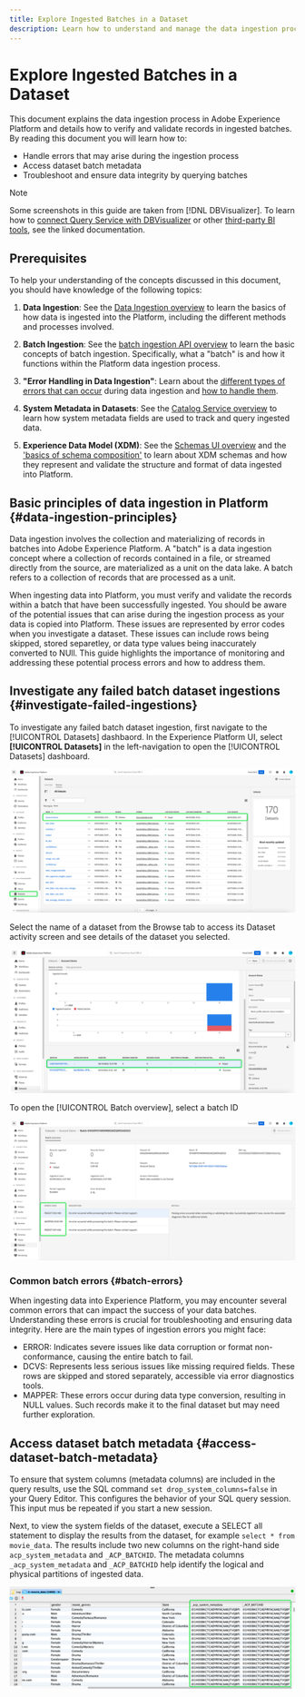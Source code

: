 ```yaml
---
title: Explore Ingested Batches in a Dataset
description: Learn how to understand and manage the data ingestion process in Adobe Experience Platform. This includes verifying batches, handling errors, and querying ingested data.
---
```

# Explore Ingested Batches in a Dataset

<!-- This document explains how data is ingested in batches, how to verify and validate these batches, and how to handle errors that may arise during the ingestion process. -->

This document explains the data ingestion process in Adobe Experience Platform and details how to verify and validate records in ingested batches. By reading this document you will learn how to: 

- Handle errors that may arise during the ingestion process
- Access dataset batch metadata
- Troubleshoot and ensure data integrity by querying batches

>[!NOTE]
>
>Some screenshots in this guide are taken from [!DNL DBVisualizer]. To learn how to [connect Query Service with DBVisualizer](../clients/dbvisulaizer.md) or other [third-party BI tools](../clients/overview.md), see the linked documentation.

## Prerequisites

To help your understanding of the concepts discussed in this document, you should have knowledge of the following topics:

1. **Data Ingestion**: See the [Data Ingestion overview](../../ingestion/home.md) to learn the basics of how data is ingested into the Platform, including the different methods and processes involved.

2. **Batch Ingestion**: See the [batch ingestion API overview](../../ingestion/batch-ingestion/overview.md) to learn the basic concepts of batch ingestion. Specifically, what a "batch" is and how it functions within the Platform data ingestion process.

3. **"Error Handling in Data Ingestion"**: Learn about the [different types of errors that can occur](../../ingestion/quality/error-diagnostics.md#retrieve-errors) during data ingestion and [how to handle them](../../ingestion/batch-ingestion/troubleshooting.md#what-if-a-batch-fails).

4. **System Metadata in Datasets**: See the [Catalog Service overview](../../catalog/home.md) to learn how system metadata fields are used to track and query ingested data.

5. **Experience Data Model (XDM)**: See the [Schemas UI overview](../../xdm/ui/overview.md) and the ['basics of schema composition'](../../xdm/schema/composition.md) to learn about XDM schemas and how they represent and validate the structure and format of data ingested into Platform.

## Basic principles of data ingestion in Platform {#data-ingestion-principles}

Data ingestion involves the collection and materializing of records in batches into Adobe Experience Platform. A "batch" is a data ingestion concept where a collection of records contained in a file, or streamed directly from the source, are materialized as a unit on the data lake. A batch refers to a collection of records that are processed as a unit.

When ingesting data into Platform, you must verify and validate the records within a batch that have been successfully ingested. You should be aware of the potential issues that can arise during the ingestion process as your data is copied into Platform. These issues are represented by error codes when you investigate a dataset. These issues can include rows being skipped, stored separetley, or data type values being inaccurately converted to NUll. This guide highlights the importance of monitoring and addressing these potential process errors and how to address them.

## Investigate any failed batch dataset ingestions {#investigate-failed-ingestions}

To investigate any failed batch dataset ingestion, first navigate to the [!UICONTROL Datasets] dashbaord. In the Experience Platform UI, select **[!UICONTROL Datasets]** in the left-navigation to open the [!UICONTROL Datasets] dashboard.

![The Platform UI Datasets dashboard with Datasets highlighted in left navigation.](../images/use-cases/datasets-workspace.png)

Select the name of a dataset from the Browse tab to access its Dataset activity screen and see details of the dataset you selected. 

![The Datasets browse tab with a failed batch ingestion highlighted.](../images/use-cases/failed-batch-ingestions.png)

To open the [!UICONTROL Batch overview], select a batch ID 

![The Batch overview with error codes highlighted.](../images/use-cases/error-codes.png)

### Common batch errors {#batch-errors}

When ingesting data into Experience Platform, you may encounter several common errors that can impact the success of your data batches. Understanding these errors is crucial for troubleshooting and ensuring data integrity. Here are the main types of ingestion errors you might face:

- ERROR: Indicates severe issues like data corruption or format non-conformance, causing the entire batch to fail.
- DCVS: Represents less serious issues like missing required fields. These rows are skipped and stored separately, accessible via error diagnostics tools.
- MAPPER: These errors occur during data type conversion, resulting in NULL values. Such records make it to the final dataset but may need further exploration.

## Access dataset batch metadata {#access-dataset-batch-metadata}

To ensure that system columns (metadata columns) are included in the query results, use the SQL command `set drop_system_columns=false` in your Query Editor. This configures the behavior of your SQL query session. This input mus be repeated if you start a new session.

Next, to view the system fields of the dataset, execute a SELECT all statement to display the results from the dataset, for example `select * from movie_data`. The results include two new columns on the right-hand side `acp_system_metadata` and `_ACP_BATCHID`. The metadata columns `_acp_system_metadata` and `_ACP_BATCHID` help identify the logical and physical partitions of ingested data.
 
![The DBVisualizer UI with the movie_data table and its metadata columns displayed and highlighted.](../images/use-cases/movie_data-table-with-metadata-columns.png)
